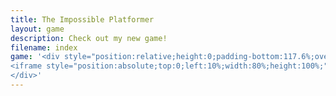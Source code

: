 ```yaml
---
title: The Impossible Platformer
layout: game
description: Check out my new game!
filename: index
game: '<div style="position:relative;height:0;padding-bottom:117.6%;overflow:hidden;">
<iframe style="position:absolute;top:0;left:10%;width:80%;height:100%;" src="https://arcade.makecode.com/---run?id=S30377-54297-20935-73776" allowfullscreen="allowfullscreen" sandbox="allow-popups allow-forms allow-scripts allow-same-origin" frameborder="0"></iframe>
</div>'
---
```

